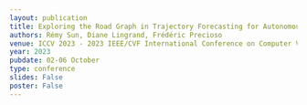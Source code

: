 ```yaml
---
layout: publication
title: Exploring the Road Graph in Trajectory Forecasting for Autonomous Driving
authors: Rémy Sun, Diane Lingrand, Frédéric Precioso
venue: ICCV 2023 - 2023 IEEE/CVF International Conference on Computer Vision Workshops - 1st Workshop on Scene Graphs and Graph Representation Learning
year: 2023
pubdate: 02-06 October
type: conference
slides: False
poster: False
---
```

